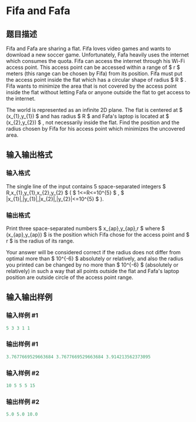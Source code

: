 # Fifa and Fafa

## 题目描述

Fifa and Fafa are sharing a flat. Fifa loves video games and wants to download a new soccer game. Unfortunately, Fafa heavily uses the internet which consumes the quota. Fifa can access the internet through his Wi-Fi access point. This access point can be accessed within a range of $ r $ meters (this range can be chosen by Fifa) from its position. Fifa must put the access point inside the flat which has a circular shape of radius $ R $ . Fifa wants to minimize the area that is not covered by the access point inside the flat without letting Fafa or anyone outside the flat to get access to the internet.

The world is represented as an infinite 2D plane. The flat is centered at $ (x_{1},y_{1}) $ and has radius $ R $ and Fafa's laptop is located at $ (x_{2},y_{2}) $ , not necessarily inside the flat. Find the position and the radius chosen by Fifa for his access point which minimizes the uncovered area.

## 输入输出格式

### 输入格式

The single line of the input contains 5 space-separated integers $ R,x_{1},y_{1},x_{2},y_{2} $ ( $ 1<=R<=10^{5} $ , $ |x_{1}|,|y_{1}|,|x_{2}|,|y_{2}|<=10^{5} $ ).

### 输出格式

Print three space-separated numbers $ x_{ap},y_{ap},r $ where $ (x_{ap},y_{ap}) $ is the position which Fifa chose for the access point and $ r $ is the radius of its range.

Your answer will be considered correct if the radius does not differ from optimal more than $ 10^{-6} $ absolutely or relatively, and also the radius you printed can be changed by no more than $ 10^{-6} $ (absolutely or relatively) in such a way that all points outside the flat and Fafa's laptop position are outside circle of the access point range.

## 输入输出样例

### 输入样例 #1

```cpp
5 3 3 1 1

```
### 输出样例 #1

```cpp
3.7677669529663684 3.7677669529663684 3.914213562373095

```
### 输入样例 #2

```cpp
10 5 5 5 15

```
### 输出样例 #2

```cpp
5.0 5.0 10.0

```
